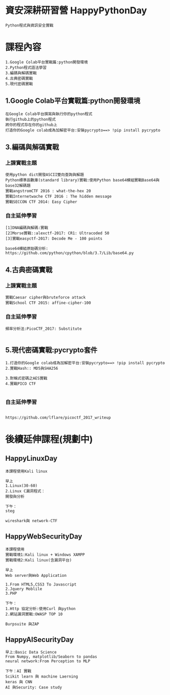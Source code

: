 # 資安深耕研習營 HappyPythonDay
```
Python程式與資訊安全實戰
```
# 課程內容
```
1.Google Colab平台實戰篇:python開發環境
2.Python程式語法學習
3.編碼與解碼實戰
4.古典密碼實戰
5.現代密碼實戰
```
## 1.Google Colab平台實戰篇:python開發環境
```
在Google Colab平台撰寫與執行你的python程式
執行github上的python程式
將你的程式存在你的github上
打造你的Google colab成為加解密平台:安裝pycrypto==> !pip install pycrypto
```
## 3.編碼與解碼實戰
### 上課實戰主題
```
使用python dict開發ASCII雙向查詢與解題
Python標準函數庫(standard library)實戰:使用Python base64模組實戰Base64與base32解碼題
實戰angstromCTF 2016 : what-the-hex 20
實戰Internetwache CTF 2016 : The hidden message
實戰SECCON CTF 2014: Easy Cipher
```
### 自主延伸學習
```
[1]DNA編碼與解碼:實戰
[2]Morse實戰::alexctf-2017: CR1: Ultracoded 50
[3]實戰easyctf-2017: Decode Me - 100 points
```
```
base64模組原始碼分析:
https://github.com/python/cpython/blob/3.7/Lib/base64.py
```

## 4.古典密碼實戰
### 上課實戰主題
```
實戰Caesar cipher與bruteforce attack
實戰School CTF 2015: affine-cipher-100
```
### 自主延伸學習
```
頻率分析法:PicoCTF_2017: Substitute


```


## 5.現代密碼實戰:pycrypto套件
```
1.打造你的Google colab成為加解密平台:安裝pycrypto==> !pip install pycrypto
2.實戰Hash:: MD5與SHA256

3.對稱式密碼之AES實戰
4.實戰PICO CTF


```
### 自主延伸學習
```

```
```
https://github.com/lflare/picoctf_2017_writeup
```
# 後續延伸課程(規劃中)
## HappyLinuxDay
```
本課程使用Kali linux

早上
1.Linux(30-60)
2.Linux C漏洞程式：
開發與分析

下午：
steg

wireshark與 network-CTF
```
## HappyWebSecurityDay
```
本課程使用
實戰環境1:Kali linux + Windows XAMPP
實戰環境2:Kali linux(含漏洞平台)

早上
Web server與Web Application

1.From HTML5,CSS3 To Javascript
2.Jquery Moblile
3.PHP

下午：
1.Http 協定分析:使用Curl 與python
2.網站漏洞實戰:OWASP TOP 10

Burpsuite 與ZAP
```
## HappyAISecurityDay
```
早上:Basic Data Science
From Numpy, matplotlib/Seaborn to pandas
neural network:From Perception to MLP

下午：AI 實戰
Scikit learn 與 machine Laerning
keras 與 CNN
AI 與Security: Case study
```
